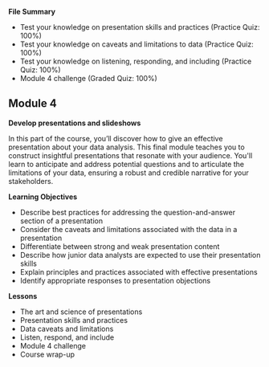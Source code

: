 **File Summary**
- Test your knowledge on presentation skills and practices (Practice Quiz: 100%)
- Test your knowledge on caveats and limitations to data (Practice Quiz: 100%)
- Test your knowledge on listening, responding, and including (Practice Quiz: 100%)
- Module 4 challenge (Graded Quiz: 100%)

## Module 4

**Develop presentations and slideshows**

In this part of the course, you’ll discover how to give an effective presentation about your data analysis. This final module teaches you to construct insightful presentations that resonate with your audience. You'll learn to anticipate and address potential questions and to articulate the limitations of your data, ensuring a robust and credible narrative for your stakeholders.

**Learning Objectives**
- Describe best practices for addressing the question-and-answer section of a presentation
- Consider the caveats and limitations associated with the data in a presentation
- Differentiate between strong and weak presentation content
- Describe how junior data analysts are expected to use their presentation skills
- Explain principles and practices associated with effective presentations
- Identify appropriate responses to presentation objections

**Lessons**
- The art and science of presentations
- Presentation skills and practices
- Data caveats and limitations
- Listen, respond, and include
- Module 4 challenge
- Course wrap-up
